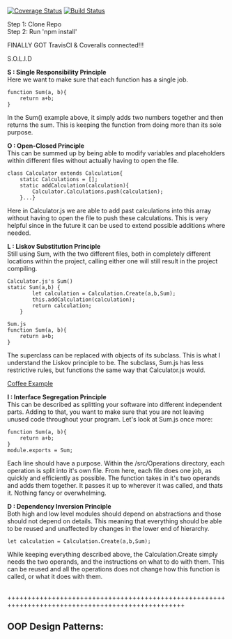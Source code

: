 [![Coverage Status](https://coveralls.io/repos/github/db488/IS219-Calculator/badge.svg)](https://coveralls.io/github/db488/IS219-Calculator)
[![Build Status](https://travis-ci.com/db488/IS219-Calculator.svg?branch=master)](https://travis-ci.com/db488/IS219-Calculator)

Step 1: Clone Repo\
Step 2: Run 'npm install'


FINALLY GOT TravisCI & Coveralls connected!!!

S.O.L.I.D

<b>S : Single Responsibility Principle</b><br>
Here we want to make sure that each function has a single job.  
```
function Sum(a, b){
    return a+b;
}
```
In the Sum() example above, it simply adds two numbers together and then returns the sum.  This is keeping the function from doing more than its sole purpose. 

<b>O : Open-Closed Principle</b><br>
This can be summed up by being able to modify variables and placeholders within different files without actually having to open the file.
```
class Calculator extends Calculation{
    static Calculations = [];
    static addCalculation(calculation){
        Calculator.Calculations.push(calculation);
    }...}
```
Here in Calculator.js we are able to add past calculations into this array without having to open the file to push these calculations.  This is very helpful since in the future it can be used to extend possible additions where needed.

<b>L : Liskov Substitution Principle</b><br>
Still using Sum, with the two different files, both in completely different locations within the project, calling either one will still result in the project compiling.
```
Calculator.js's Sum()
static Sum(a,b) {
        let calculation = Calculation.Create(a,b,Sum);
        this.addCalculation(calculation);
        return calculation;
    }
```
```
Sum.js
function Sum(a, b){
    return a+b;
}
```
The superclass can be replaced with objects of its subclass. This is what I understand the Liskov principle to be.  The subclass, Sum.js has less restrictive rules, but functions the same way that Calculator.js would.   

[Coffee Example](https://stackify.com/solid-design-liskov-substitution-principle/)

<b>I : Interface Segregation Principle</b><br>
This can be described as splitting your software into different independent parts. Adding to that, you want to make sure that you are not leaving unused code throughout your program. Let's look at Sum.js once more:
```
function Sum(a, b){
    return a+b;
}
module.exports = Sum;
```
Each line should have a purpose. Within the /src/Operations directory, each operation is split into it's own file.  From here, each file does one job, as quickly and efficiently  as possible.  The function takes in it's two operands  and adds them together.  It passes it up to wherever it was called, and thats it.  Nothing fancy or overwhelming. 

<b>D : Dependency Inversion Principle</b><br>
Both high and low level modules should depend on abstractions and those should not depend on details. This meaning that everything should be able to be reused and unaffected by changes in the lower end of hierarchy. 
```
let calculation = Calculation.Create(a,b,Sum);
```
While keeping everything described above, the Calculation.Create simply needs the two operands, and the instructions on what to do with them. This can be reused and all the operations  does not change how this function is called, or what it does with them.

<br>
++++++++++++++++++++++++++++++++++++++++++++++++++++++++++++++++++++++++++++++++++++++++++++++++++
<br>
<H2>OOP Design Patterns:</h2><br>



